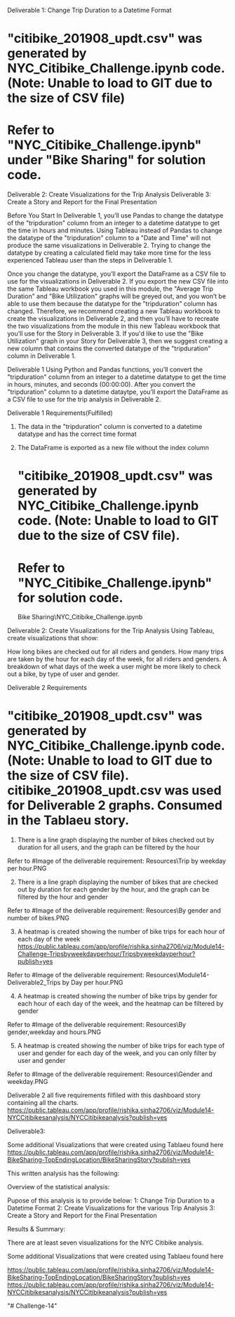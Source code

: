 Deliverable 1: Change Trip Duration to a Datetime Format
   # "citibike_201908_updt.csv" was generated by NYC_Citibike_Challenge.ipynb code. (Note: Unable to load to GIT due to the size of CSV file)
   # Refer to "NYC_Citibike_Challenge.ipynb" under "Bike Sharing" for solution code.
Deliverable 2: Create Visualizations for the Trip Analysis
Deliverable 3: Create a Story and Report for the Final Presentation

Before You Start
In Deliverable 1, you’ll use Pandas to change the datatype of the "tripduration" column from an integer to a datetime datatype to get the time in hours and minutes. Using Tableau instead of Pandas to change the datatype of the "tripduration" column to a "Date and Time" will not produce the same visualizations in Deliverable 2. Trying to change the datatype by creating a calculated field may take more time for the less experienced Tableau user than the steps in Deliverable 1.

Once you change the datatype, you’ll export the DataFrame as a CSV file to use for the visualizations in Deliverable 2. If you export the new CSV file into the same Tableau workbook you used in this module, the "Average Trip Duration" and "Bike Utilization" graphs will be greyed out, and you won’t be able to use them because the datatype for the "tripduration" column has changed. Therefore, we recommend creating a new Tableau workbook to create the visualizations in Deliverable 2, and then you’ll have to recreate the two visualizations from the module in this new Tableau workbook that you’ll use for the Story in Deliverable 3. If you'd like to use the "Bike Utilization" graph in your Story for Deliverable 3, then we suggest creating a new column that contains the converted datatype of the "tripduration" column in Deliverable 1.

Deliverable 1
Using Python and Pandas functions, you’ll convert the "tripduration" column from an integer to a datetime datatype to get the time in hours, minutes, and seconds (00:00:00). After you convert the "tripduration" column to a datetime dataytpe, you’ll export the DataFrame as a CSV file to use for the trip analysis in Deliverable 2.

Deliverable 1 Requirements(Fulfilled)

1. The data in the "tripduration" column is converted to a datetime datatype and has the correct time format
2. The DataFrame is exported as a new file without the index column

     # "citibike_201908_updt.csv" was generated by NYC_Citibike_Challenge.ipynb code. (Note: Unable to load to GIT due to the size of CSV file).
     # Refer to "NYC_Citibike_Challenge.ipynb" for solution code.
   Bike Sharing\NYC_Citibike_Challenge.ipynb


Deliverable 2: Create Visualizations for the Trip Analysis
Using Tableau, create visualizations that show:

How long bikes are checked out for all riders and genders.
How many trips are taken by the hour for each day of the week, for all riders and genders.
A breakdown of what days of the week a user might be more likely to check out a bike, by type of user and gender.

Deliverable 2 Requirements

  # "citibike_201908_updt.csv" was generated by NYC_Citibike_Challenge.ipynb code. (Note: Unable to load to GIT due to the size of CSV file).   citibike_201908_updt.csv was used for Deliverable 2 graphs. Consumed in the Tablaeu story.
  
1. There is a line graph displaying the number of bikes checked out by duration for all users, and the graph can be filtered by the hour
    
Refer to #Image of the deliverable requirement: Resources\Trip by weekday per hour.PNG

2. There is a line graph displaying the number of bikes that are checked out by duration for each gender by the hour, and the graph can be filtered by the hour and gender
    
Refer to #Image of the deliverable requirement: Resources\By gender and number of bikes.PNG

3. A heatmap is created showing the number of bike trips for each hour of each day of the week https://public.tableau.com/app/profile/rishika.sinha2706/viz/Module14-Challenge-Tripsbyweekdayperhour/Tripsbyweekdayperhour?publish=yes
   
 Refer to #Image of the deliverable requirement: Resources\Module14- Deliverable2_Trips by Day per hour.PNG

4. A heatmap is created showing the number of bike trips by gender for each hour of each day of the week, and the heatmap can be filtered by gender
    
Refer to #Image of the deliverable requirement: Resources\By gender,weekday and hours.PNG

5. A heatmap is created showing the number of bike trips for each type of user and gender for each day of the week, and you can only filter by user and gender
   
Refer to #Image of the deliverable requirement: Resources\Gender and weekday.PNG

Deliverable 2 all five requirements filfiled with this dashboard story containing all the charts.
https://public.tableau.com/app/profile/rishika.sinha2706/viz/Module14-NYCCitibikesanalysis/NYCCitibikeanalysis?publish=yes



Deliverable3:

Some additional Visualizations that were created using Tablaeu found here
https://public.tableau.com/app/profile/rishika.sinha2706/viz/Module14-BikeSharing-TopEndingLocation/BikeSharingStory?publish=yes


This written analysis has the following:

Overview of the statistical analysis:

Pupose of this analysis is to provide below:
     1: Change Trip Duration to a Datetime Format
     2: Create Visualizations for the various Trip Analysis
     3: Create a Story and Report for the Final Presentation

Results & Summary:

There are at least seven visualizations for the NYC Citibike analysis.

Some additional Visualizations that were created using Tablaeu found here

https://public.tableau.com/app/profile/rishika.sinha2706/viz/Module14-BikeSharing-TopEndingLocation/BikeSharingStory?publish=yes
https://public.tableau.com/app/profile/rishika.sinha2706/viz/Module14-NYCCitibikesanalysis/NYCCitibikeanalysis?publish=yes




"# Challenge-14" 
